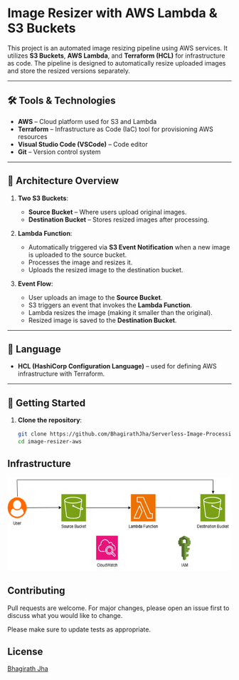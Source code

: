 # Image Resizer with AWS Lambda & S3 Buckets

This project is an automated image resizing pipeline using AWS services. It utilizes **S3 Buckets**, **AWS Lambda**, and **Terraform (HCL)** for infrastructure as code. The pipeline is designed to automatically resize uploaded images and store the resized versions separately.

---

## 🛠️ Tools & Technologies

- **AWS** – Cloud platform used for S3 and Lambda
- **Terraform** – Infrastructure as Code (IaC) tool for provisioning AWS resources
- **Visual Studio Code (VSCode)** – Code editor
- **Git** – Version control system

---

## 📐 Architecture Overview

1. **Two S3 Buckets**:
   - **Source Bucket** – Where users upload original images.
   - **Destination Bucket** – Stores resized images after processing.

2. **Lambda Function**:
   - Automatically triggered via **S3 Event Notification** when a new image is uploaded to the source bucket.
   - Processes the image and resizes it.
   - Uploads the resized image to the destination bucket.

3. **Event Flow**:
   - User uploads an image to the **Source Bucket**.
   - S3 triggers an event that invokes the **Lambda Function**.
   - Lambda resizes the image (making it smaller than the original).
   - Resized image is saved to the **Destination Bucket**.

---

## 🧾 Language

- **HCL (HashiCorp Configuration Language)** – used for defining AWS infrastructure with Terraform.

---

## 🚀 Getting Started

1. **Clone the repository**:
   ```bash
   git clone https://github.com/BhagirathJha/Serverless-Image-Processing-with-AWS-Lambda-and-S3/tree/main
   cd image-resizer-aws
   ```
  
## Infrastructure

<p align="center">
  <img src="https://github.com/BhagirathJha/Serverless-Image-Processing-with-AWS-Lambda-and-S3/blob/main/Untitled%20Diagram.png" height="210" width="1360">
</p>

## Contributing

Pull requests are welcome. For major changes, please open an issue first
to discuss what you would like to change.

Please make sure to update tests as appropriate.

## License

[Bhagirath Jha](https://github.com/BhagirathJha)
